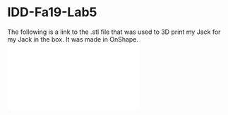 # IDD-Fa19-Lab5

The following is a link to the .stl file that was used to 3D print my Jack for my Jack in the box. It was made in OnShape.
![](jacks.stl)
